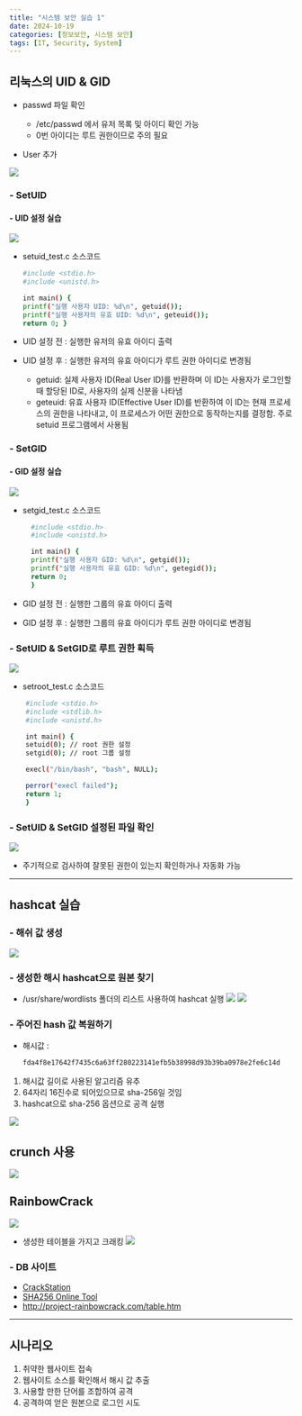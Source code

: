 ```yaml
---
title: "시스템 보안 실습 1"
date: 2024-10-19
categories: [정보보안, 시스템 보안]
tags: [IT, Security, System]
---
```


## 리눅스의 UID & GID

- passwd 파일 확인

  - /etc/passwd 에서 유저 목록 및 아이디 확인 가능
  - 0번 아이디는 루트 권한이므로 주의 필요

- User 추가

![](assets/img/정보보안/실습/S_1-1.jpg)

### - SetUID

#### - UID 설정 실습

![](assets/img/정보보안/실습/S_1-2.jpg)

- setuid_test.c 소스코드

  ```bash
  #include <stdio.h>
  #include <unistd.h>

  int main() {
  printf("실행 사용자 UID: %d\n", getuid());
  printf("실행 사용자의 유효 UID: %d\n", geteuid());
  return 0; }
  ```

- UID 설정 전 : 실행한 유저의 유효 아이디 출력
- UID 설정 후 : 실행한 유저의 유효 아이디가 루트 권한 아이디로 변경됨

  - getuid: 실제 사용자 ID(Real User ID)를 반환하며 이 ID는 사용자가 로그인할 때 할당된 ID로, 사용자의 실제 신분을 나타냄
  - geteuid: 유효 사용자 ID(Effective User ID)를 반환하여 이 ID는 현재 프로세스의 권한을 나타내고, 이 프로세스가 어떤 권한으로 동작하는지를 결정함. 주로 setuid 프로그램에서 사용됨

### - SetGID

#### - GID 설정 실습

![](assets/img/정보보안/실습/S_1-3.jpg)

- setgid_test.c 소스코드

  ```bash
    #include <stdio.h>
    #include <unistd.h>

    int main() {
    printf("실행 사용자 GID: %d\n", getgid());
    printf("실행 사용자의 유효 GID: %d\n", getegid());
    return 0;
    }
  ```

- GID 설정 전 : 실행한 그룹의 유효 아이디 출력
- GID 설정 후 : 실행한 그룹의 유효 아이디가 루트 권한 아이디로 변경됨

### - SetUID & SetGID로 루트 권한 획득

![](assets/img/정보보안/실습/S_1-4.jpg)

- setroot_test.c 소스코드

```bash
    #include <stdio.h>
    #include <stdlib.h>
    #include <unistd.h>

    int main() {
    setuid(0); // root 권한 설정
    setgid(0); // root 그룹 설정

    execl("/bin/bash", "bash", NULL);

    perror("execl failed");
    return 1;
    }
```

### - SetUID & SetGID 설정된 파일 확인

![](assets/img/정보보안/실습/S_1-5.jpg)

- 주기적으로 검사하여 잘못된 권한이 있는지 확인하거나 자동화 가능

---

## hashcat 실습

### - 해쉬 값 생성

![](assets/img/정보보안/실습/S_1-6.jpg)

### - 생성한 해시 hashcat으로 원본 찾기

- /usr/share/wordlists 폴더의 리스트 사용하여 hashcat 실행
  ![](assets/img/정보보안/실습/S_1-7.jpg)
  ![](assets/img/정보보안/실습/S_1-8.jpg)

### - 주어진 hash 값 복원하기

- 해시값 :
  ```bash
  fda4f8e17642f7435c6a63ff280223141efb5b38998d93b39ba0978e2fe6c14d
  ```

1. 해시값 길이로 사용된 알고리즘 유추
2. 64자리 16진수로 되어있으므로 sha-256일 것임
3. hashcat으로 sha-256 옵션으로 공격 실행

![](assets/img/정보보안/실습/S_1-10.jpg)

## crunch 사용

![](assets/img/정보보안/실습/S_1-9.jpg)

## RainbowCrack

![](assets/img/정보보안/실습/S_1-11.jpg)

- 생성한 테이블을 가지고 크래킹
  ![](assets/img/정보보안/실습/S_1-12.jpg)

### - DB 사이트

- [CrackStation](https://crackstation.net/)
- [SHA256 Online Tool](https://emn178.github.io/online-tools/sha256.html)
- http://project-rainbowcrack.com/table.htm

---

## 시나리오

1. 취약한 웹사이트 접속
2. 웹사이트 소스를 확인해서 해시 값 추출
3. 사용할 만한 단어를 조합하여 공격
4. 공격하여 얻은 원본으로 로그인 시도
